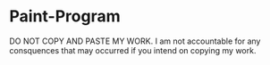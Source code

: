 # Paint-Program

DO NOT COPY AND PASTE MY WORK. I am not accountable for any consquences that may occurred if you intend on copying my work.
